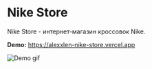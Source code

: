 # Nike Store

Nike Store - интернет-магазин кроссовок Nike.

**Demo:** https://alexxlen-nike-store.vercel.app

![Demo gif](demo.gif)
